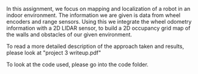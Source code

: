 In this assignment, we focus on mapping and localization of a robot in an indoor environment. The information we are given is data from wheel encoders and range sensors. Using this we integrate the wheel odometry information with a 2D LIDAR sensor, to build a 2D occupancy grid map of the walls and obstacles of our given environment.

To read a more detailed description of the approach taken and results, please look at "project 3 writeup.pdf"

To look at the code used, please go into the code folder.
